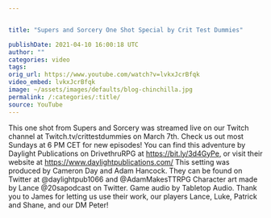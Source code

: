 ```yaml
---


title: "Supers and Sorcery One Shot Special by Crit Test Dummies"

publishDate: 2021-04-10 16:00:18 UTC
author: ""
categories: video
tags: 
orig_url: https://www.youtube.com/watch?v=lvkxJcrBfqk
video_embed: lvkxJcrBfqk
image: ~/assets/images/defaults/blog-chinchilla.jpg
permalink: /:categories/:title/
source: YouTube
---
```

This one shot from Supers and Sorcery was streamed live on our Twitch channel at Twitch.tv/crittestdummies on March 7th. Check us out most Sundays at 6 PM CET for new episodes! You can find this adventure by Daylight Publications on DrivethruRPG at https://bit.ly/3d4GyPe, or visit their website at https://www.daylightpublications.com/ This setting was produced by Cameron Day and Adam Hancock. They can be found on Twitter at @daylightpub1066 and @AdamMakesTTRPG Character art made by Lance @20sapodcast on Twitter. Game audio by Tabletop Audio. Thank you to James for letting us use their work, our players Lance, Luke, Patrick and Shane, and our DM Peter!